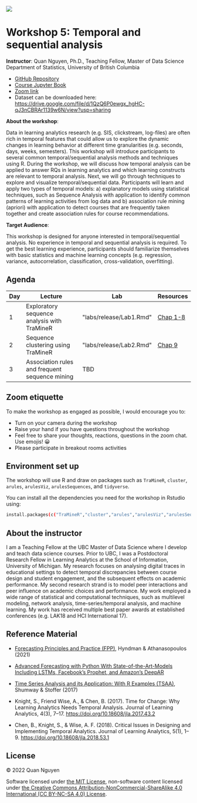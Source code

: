 ![](lectures/img/solar_logo.png)

# Workshop 5: Temporal and sequential analysis  

**Instructor**: Quan Nguyen, Ph.D., Teaching Fellow, Master of Data Science  
Department of Statistics, University of British Columbia

- [GitHub Repository](https://github.com/quan3010/temporal_analysis)
- [Course Jupyter Book](https://quan3010.github.io/temporal_analysis/README.html)
- [Zoom link](https://us02web.zoom.us/j/83612318448?pwd=ZVdlbUkyUVVOanUzcjJwMm15bVN5dz09)
- Dataset can be downloaded here: https://drive.google.com/file/d/1QzQ6P0ewgx_hgHC-qJ3nCBRAr1139w6N/view?usp=sharing

**About the workshop**:

Data in learning analytics research (e.g. SIS, clickstream, log-files) are often rich in temporal features that could allow us to explore the dynamic changes in learning behavior at different time granularities (e.g. seconds, days, weeks, semesters). This workshop will introduce participants to several common temporal/sequential analysis methods and techniques using R. During the workshop, we will discuss how temporal analysis can be applied to answer RQs in learning analytics and which learning constructs are relevant to temporal analysis. Next, we will go through techniques to explore and visualize temporal/sequential data. Participants will learn and apply two types of temporal models: a) explanatory models using statistical techniques, such as Sequence Analysis with application to identify common patterns of learning activities from log data and b) association rule mining (apriori) with application to detect courses that are frequently taken together and create association rules for course recommendations.   


**Target Audience**:

This workshop is designed for anyone interested in temporal/sequential analysis. No experience in temporal and sequential analysis is required. To get the best learning experience, participants should familiarize themselves with basic statistics and machine learning concepts (e.g. regression, variance, autocorrelation, classification, cross-validation, overfitting).  


## Agenda

| Day | Lecture                           | Lab | Resources |
|-----|-----------------------------------|-----|----------|
| 1   | Exploratory sequence analysis with TraMineR |   "labs/release/Lab1.Rmd"  |  [Chap 1-8](http://mephisto.unige.ch/pub/TraMineR/doc/TraMineR-Users-Guide.pdf)        |
| 2   | Sequence clustering using TraMineR           | "labs/release/Lab2.Rmd"    | [Chap 9](http://mephisto.unige.ch/pub/TraMineR/doc/TraMineR-Users-Guide.pdf)         |
| 3   | Association rules and frequent sequence mining  |   TBD  |          | [Introduction to arules](https://www.cs.upc.edu/~belanche/Docencia/mineria/Practiques/R/arules.pdf), [SPADE algorithm](https://en.wikibooks.org/wiki/Data_Mining_Algorithms_In_R/Sequence_Mining/SPADE)

## Zoom etiquette

To make the workshop as engaged as possible, I would encourage you to:
- Turn on your camera during the workshop
- Raise your hand if you have questions throughout the workshop
- Feel free to share your thoughts, reactions, questions in the zoom chat. Use emojis! 😀
- Please participate in breakout rooms activities


## Environment set up 
The workshop will use R and draw on packages such as `TraMineR`, `cluster`, `arules`, `arulesViz`, `arulesSequences`, and `tidyverse`. 

You can install all the dependencies you need for the workshop in Rstudio using: 

```sh
install.packages(c("TraMineR","cluster","arules","arulesViz","arulesSequences","tidyverse"))
```


## About the instructor
I am a Teaching Fellow at the UBC Master of Data Science where I develop and teach data science courses. Prior to UBC, I was a Postdoctoral Research Fellow in Learning Analytics at the School of Information, University of Michigan. My research focuses on analysing digital traces in educational settings to detect temporal discrepancies between course design and student engagement, and the subsequent effects on academic performance. My second research strand is to model peer interactions and peer influence on academic choices and performance. My work employed a wide range of statistical and computational techniques, such as multilevel modeling, network analysis, time-series/temporal analysis, and machine learning. My work has received multiple best paper awards at established conferences (e.g. LAK18 and HCI International 17). 


## Reference Material
* [Forecasting Principles and Practice (FPP)](https://otexts.com/fpp3/), Hyndman & Athanasopoulos (2021)

* [Advanced Forecasting with Python With State-of-the-Art-Models Including LSTMs, Facebook’s Prophet, and Amazon’s DeepAR](https://link.springer.com/book/10.1007/978-1-4842-7150-6)

* [Time Series Analysis and its Application: With R Examples (TSAA)](https://www.stat.pitt.edu/stoffer/tsa4/), Shumway & Stoffer (2017)

* Knight, S., Friend Wise, A., & Chen, B. (2017). Time for Change: Why Learning Analytics Needs Temporal Analysis. Journal of Learning Analytics, 4(3), 7–17.
https://doi.org/10.18608/jla.2017.43.2

* Chen, B., Knight, S., & Wise, A. F. (2018). Critical Issues in Designing and Implementing Temporal Analytics. Journal of Learning Analytics, 5(1), 1–9. https://doi.org/10.18608/jla.2018.53.1

## License
© 2022 Quan Nguyen

Software licensed under [the MIT License](https://spdx.org/licenses/MIT.html), non-software content licensed under [the Creative Commons Attribution-NonCommercial-ShareAlike 4.0 International (CC BY-NC-SA 4.0) License](https://creativecommons.org/licenses/by-nc-sa/4.0/).
